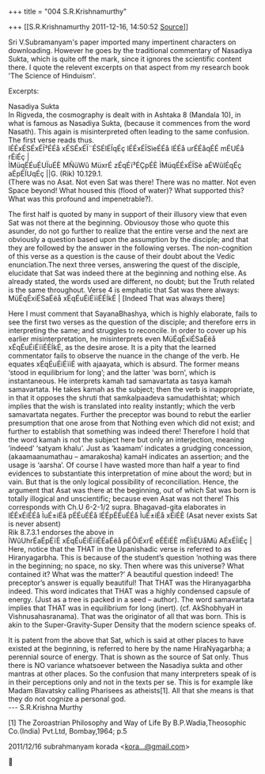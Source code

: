 +++
title = "004 S.R.Krishnamurthy"

+++
[[S.R.Krishnamurthy	2011-12-16, 14:50:52 [Source](https://groups.google.com/g/bvparishat/c/9pFLUsCz0JM)]]



Sri V.Subramanyam's paper imported many impertinent characters on downloading. However he goes by the traditional commentary of Nasadiya Sukta, which is quite off the mark, since it ignores the scientific content there. I quote the relevent excerpts on that aspect from my research book 'The Science of Hinduism'.  
  
Excerpts:

Nasadiya Sukta  
In Rigveda, the cosmography is dealt with in Ashtaka 8 (Mandala 10), in what is famous as Nasadiya Sukta, (because it commences from the word Nasath). This again is misinterpreted often leading to the same confusion. The first verse reads thus.  
lÉÉxÉSÉxÉÏ³ÉÉå xÉSÉxÉÏ¨ÉSÉlÉÏqÉç lÉÉxÉÏSìeÉÉå lÉÉå urÉÉåqÉÉ mÉUÉå rÉiÉç \|  
ÌMüqÉÉuÉUÏuÉÈ MÑüWû MüxrÉ zÉqÉï³ÉÇpÉÈ ÌMüqÉÉxÉÏSè aÉWûlÉqÉç aÉpÉÏUqÉç \|\|G. (Rik) 10.129.1.  
(There was no Asat. Not even Sat was there! There was no matter. Not even Space beyond! What housed this (flood of water)? What supported this? What was this profound and impenetrable?).  
  
The first half is quoted by many in support of their illusory view that even Sat was not there at the beginning. Obviousoy those who quote this asunder, do not go further to realize that the entire verse and the next are obviously a question based upon the assumption by the disciple; and that they are followed by the answer in the following verses. The non-cognition of this verse as a question is the cause of their doubt about the Vedic enunciation.The next three verses, answering the quest of the disciple, elucidate that Sat was indeed there at the beginning and nothing else. As already stated, the words used are different, no doubt; but the Truth related is the same throughout. Verse 4 is emphatic that Sat was there always: MüÉqÉxiÉSaÉëå xÉqÉuÉiÉïiÉÉÍkÉ \| \[Indeed That was always there\]  
  
Here I must comment that SayanaBhashya, which is highly elaborate, fails to see the first two verses as the question of the disciple; and therefore errs in interpreting the same; and struggles to reconcile. In order to cover up his earlier misinterpretation, he misinterprets even MüÉqÉxiÉSaÉëå xÉqÉuÉiÉïiÉÉÍkÉ, as the desire arose. It is a pity that the learned commentator fails to observe the nuance in the change of the verb. He equates xÉqÉuÉiÉïiÉ with ajaayata, which is absurd. The former means ‘stood in equilibrium for long’; and the latter ‘was born’, which is instantaneous. He interprets kamah tad samavartata as tasya kamah samavartata. He takes kamah as the subject; then the verb is inappropriate, in that it opposes the shruti that samkalpaadeva samudathishtat; which implies that the wish is translated into reality instantly; which the verb samavartata negates. Further the preceptor was bound to rebut the earlier presumption that one arose from that Nothing even which did not exist; and further to establish that something was indeed there! Therefore I hold that the word kamah is not the subject here but only an interjection, meaning ‘indeed’ ‘satyam khalu’. Just as ‘kaamam’ indicates a grudging concession, (akaamaanumathau – amarakosha) kamaH indicates an assertion; and the usage is ‘aarsha’. Of course I have wasted more than half a year to find evidences to substantiate this interpretation of mine about the word; but in vain. But that is the only logical possibility of reconciliation. Hence, the argument that Asat was there at the beginning, out of which Sat was born is totally illogical and unscientific; because even Asat was not there! This corresponds with Ch.U 6-2-1/2 supra. Bhagavad-gita elaborates in lÉÉxÉiÉÉå ÌuÉ±iÉå pÉÉuÉÉå lÉÉpÉÉuÉÉå ÌuÉ±iÉå xÉiÉÈ (Asat never exists Sat is never absent)  
Rik 8.7.3.1 endorses the above in  
ÌWûUhrÉaÉpÉïÈ xÉqÉuÉiÉïiÉÉaÉëå pÉÔiÉxrÉ eÉÉiÉÈ mÉÌiÉUåMü AÉxÉÏiÉç \|  
Here, notice that the THAT in the Upanishadic verse is referred to as Hiranyagarbha. This is because of the student’s question ‘nothing was there in the beginning; no space, no sky. Then where was this universe? What contained it? What was the matter?’ A beautiful question indeed! The preceptor’s answer is equally beautiful! That THAT was the Hiranyagarbha indeed. This word indicates that THAT was a highly condensed capsule of energy. (Just as a tree is packed in a seed – author). The word samavartata implies that THAT was in equilibrium for long (inert). (cf. AkShobhyaH in Vishnusahasranama). That was the originator of all that was born. This is akin to the Super-Gravity-Super Density that the modern science speaks of.  
  
It is patent from the above that Sat, which is said at other places to have existed at the beginning, is referred to here by the name HiraNyagarbha; a perennial source of energy. That is shown as the source of Sat only. Thus there is NO variance whatsoever between the Nasadiya sukta and other mantras at other places. So the confusion that many interpreters speak of is in their perceptions only and not in the texts per se. This is for example like Madam Blavatsky calling Pharisees as atheists\[1\]. All that she means is that they do not cognize a personal god.  
--- S.R.Krishna Murthy  
  


  




  
\[1\] The Zoroastrian Philosophy and Way of Life By B.P.Wadia,Theosophic Co.(India) Pvt.Ltd, Bombay,1964; p.5  
  

2011/12/16 subrahmanyam korada \<[kora...@gmail.com]()\>



